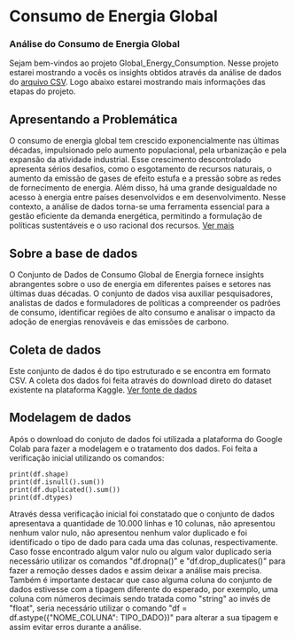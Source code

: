 # Consumo de Energia Global
### Análise do Consumo de Energia Global

Sejam bem-vindos ao projeto Global_Energy_Consumption. Nesse projeto estarei mostrando a vocês os insights obtidos através da análise de dados do [arquivo CSV](https://github.com/Rafael-Leandro/Global_Energy_Consumption/blob/main/global_energy_consumption.csv).
Logo abaixo estarei mostrando mais informações das etapas do projeto.

## Apresentando a Problemática
O consumo de energia global tem crescido exponencialmente nas últimas décadas, impulsionado pelo aumento populacional, pela urbanização e pela expansão da atividade industrial. Esse crescimento descontrolado apresenta sérios desafios, como o esgotamento de recursos naturais, o aumento da emissão de gases de efeito estufa e a pressão sobre as redes de fornecimento de energia. Além disso, há uma grande desigualdade no acesso à energia entre países desenvolvidos e em desenvolvimento. Nesse contexto, a análise de dados torna-se uma ferramenta essencial para a gestão eficiente da demanda energética, permitindo a formulação de políticas sustentáveis e o uso racional dos recursos. [Ver mais](https://github.com/Rafael-Leandro/Global_Energy_Consumption/blob/main/Problem%C3%A1tica%20-%20Consumo%20Global%20de%20Energia.pdf)

## Sobre a base de dados
O Conjunto de Dados de Consumo Global de Energia fornece insights abrangentes sobre o uso de energia em diferentes países e setores nas últimas duas décadas. O conjunto de dados visa auxiliar pesquisadores, analistas de dados e formuladores de políticas a compreender os padrões de consumo, identificar regiões de alto consumo e analisar o impacto da adoção de energias renováveis e das emissões de carbono.

## Coleta de dados
Este conjunto de dados é do tipo estruturado e se encontra em formato CSV. A coleta dos dados foi feita através do download direto do dataset existente na plataforma Kaggle. [Ver fonte de dados](https://www.kaggle.com/datasets/atharvasoundankar/global-energy-consumption-2000-2024/data)

## Modelagem de dados
Após o download do conjuto de dados foi utilizada a plataforma do Google Colab para fazer a modelagem e o tratamento dos dados. 
Foi feita a verificação inicial utilizando os comandos:
```
print(df.shape)
print(df.isnull().sum())
print(df.duplicated().sum())
print(df.dtypes)
```
Através dessa verificação inicial foi constatado que o conjunto de dados apresentava a quantidade de 10.000 linhas e 10 colunas, não apresentou nenhum valor nulo, não apresentou nenhum valor duplicado e foi identificado o tipo de dado para cada uma das colunas, respectivamente. Caso fosse encontrado algum valor nulo ou algum valor duplicado seria necessário utilizar os comandos "df.dropna()" e "df.drop_duplicates()" para fazer a remoção desses dados e assim deixar a análise mais precisa. Também é importante destacar que caso alguma coluna do conjunto de dados estivesse com a tipagem diferente do esperado, por exemplo, uma coluna com números decimais sendo tratada como "string" ao invés de "float", seria necessário utilizar o comando "df = df.astype({"NOME_COLUNA": TIPO_DADO})" para alterar a sua tipagem e assim evitar erros durante a análise.
